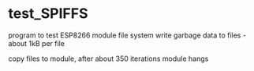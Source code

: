 # test_SPIFFS
program to test ESP8266 module file system
write garbage data to files - about 1kB per file

copy files to module, after about 350 iterations module hangs
